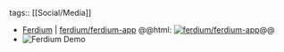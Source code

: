 tags:: [[Social/Media]]

- [Ferdium](https://ferdium.org/) | [ferdium/ferdium-app](https://github.com/ferdium/ferdium-app)
  @@html: <a href="https://github.com/ferdium/ferdium-app/"><img src="https://github-readme-stats-astronomer.vercel.app/api/pin/?username=ferdium&repo=ferdium-app&theme=tokyonight" alt="ferdium/ferdium-app"/></a>@@
- ![Ferdium Demo](https://ferdium.org/_next/static/media/General.95cb3d9b.jpg)
